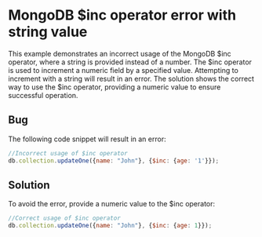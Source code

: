 # MongoDB $inc operator error with string value
This example demonstrates an incorrect usage of the MongoDB $inc operator, where a string is provided instead of a number.  The $inc operator is used to increment a numeric field by a specified value. Attempting to increment with a string will result in an error.  The solution shows the correct way to use the $inc operator, providing a numeric value to ensure successful operation.

## Bug
The following code snippet will result in an error:
```javascript
//Incorrect usage of $inc operator
db.collection.updateOne({name: "John"}, {$inc: {age: '1'}});
```
## Solution
To avoid the error, provide a numeric value to the $inc operator:
```javascript
//Correct usage of $inc operator
db.collection.updateOne({name: "John"}, {$inc: {age: 1}});
```